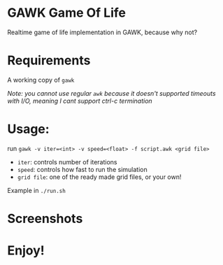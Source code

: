 # GAWK Game Of Life
Realtime game of life implementation in GAWK, because why not?

# Requirements
A working copy of `gawk`

*Note: you cannot use regular `awk` because it doesn't supported timeouts with I/O, 
meaning I cant support ctrl-c termination*

# Usage:

run `gawk -v iter=<int> -v speed=<float> -f script.awk <grid file>`

* `iter`: controls number of iterations
* `speed`: controls how fast to run the simulation
* `grid file`: one of the ready made grid files, or your own!

Example in `./run.sh`

# Screenshots



# Enjoy!

